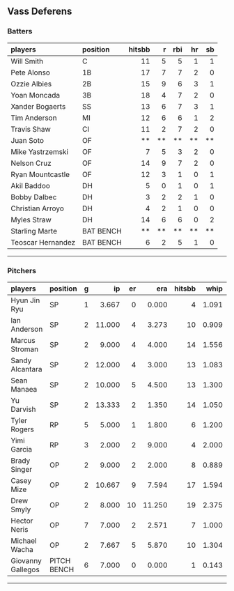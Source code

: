## Vass Deferens

### Batters

 
|players           |position  | hitsbb|  r| rbi| hr| sb| 
|:-----------------|:---------|------:|--:|---:|--:|--:| 
|Will Smith        |C         |     11|  5|   5|  1|  1| 
|Pete Alonso       |1B        |     17|  7|   7|  2|  0| 
|Ozzie Albies      |2B        |     15|  9|   6|  3|  1| 
|Yoan Moncada      |3B        |     18|  4|   7|  2|  0| 
|Xander Bogaerts   |SS        |     13|  6|   7|  3|  1| 
|Tim Anderson      |MI        |     12|  6|   6|  1|  2| 
|Travis Shaw       |CI        |     11|  2|   7|  2|  0| 
|Juan Soto         |OF        |     **| **|  **| **| **| 
|Mike Yastrzemski  |OF        |      7|  5|   3|  2|  0| 
|Nelson Cruz       |OF        |     14|  9|   7|  2|  0| 
|Ryan Mountcastle  |OF        |     12|  3|   1|  0|  1| 
|Akil Baddoo       |DH        |      5|  0|   1|  0|  1| 
|Bobby Dalbec      |DH        |      3|  2|   2|  1|  0| 
|Christian Arroyo  |DH        |      4|  2|   1|  0|  0| 
|Myles Straw       |DH        |     14|  6|   6|  0|  2| 
|Starling Marte    |BAT BENCH |     **| **|  **| **| **| 
|Teoscar Hernandez |BAT BENCH |      6|  2|   5|  1|  0| 


* * *

### Pitchers

 
|players           |position    |  g|     ip| er|    era| hitsbb|  whip| so|  w| sv| 
|:-----------------|:-----------|--:|------:|--:|------:|------:|-----:|--:|--:|--:| 
|Hyun Jin Ryu      |SP          |  1|  3.667|  0|  0.000|      4| 1.091|  5|  0|  0| 
|Ian Anderson      |SP          |  2| 11.000|  4|  3.273|     10| 0.909| 13|  1|  0| 
|Marcus Stroman    |SP          |  2|  9.000|  4|  4.000|     14| 1.556| 12|  0|  0| 
|Sandy Alcantara   |SP          |  2| 12.000|  4|  3.000|     13| 1.083|  8|  1|  0| 
|Sean Manaea       |SP          |  2| 10.000|  5|  4.500|     13| 1.300| 11|  1|  0| 
|Yu Darvish        |SP          |  2| 13.333|  2|  1.350|     14| 1.050| 21|  2|  0| 
|Tyler Rogers      |RP          |  5|  5.000|  1|  1.800|      6| 1.200|  1|  0|  1| 
|Yimi Garcia       |RP          |  3|  2.000|  2|  9.000|      4| 2.000|  0|  0|  0| 
|Brady Singer      |OP          |  2|  9.000|  2|  2.000|      8| 0.889|  9|  1|  0| 
|Casey Mize        |OP          |  2| 10.667|  9|  7.594|     17| 1.594|  7|  0|  0| 
|Drew Smyly        |OP          |  2|  8.000| 10| 11.250|     19| 2.375|  7|  0|  0| 
|Hector Neris      |OP          |  7|  7.000|  2|  2.571|      7| 1.000|  9|  0|  4| 
|Michael Wacha     |OP          |  2|  7.667|  5|  5.870|     10| 1.304|  5|  0|  0| 
|Giovanny Gallegos |PITCH BENCH |  6|  7.000|  0|  0.000|      1| 0.143|  8|  0|  1| 


* * *


